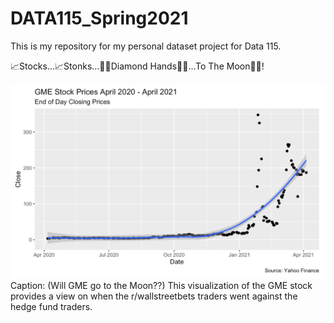 # DATA115_Spring2021

This is my repository for my personal dataset project for Data 115. 

📈Stocks...📈Stonks...💎🤲Diamond Hands💎🤲...To The Moon🚀🚀!

<img src = "https://raw.githubusercontent.com/Q-oro/DATA115_Spring2021/main/GME_Stock_Closing_Prices.png">
Caption: (Will GME go to the Moon??) This visualization of the GME stock provides a view on when the r/wallstreetbets traders went against the hedge fund traders.
